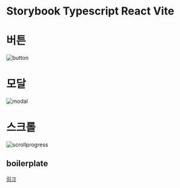 # Storybook Typescript React Vite

# 버튼

![button](https://user-images.githubusercontent.com/77968955/186611869-09741f51-32cc-4a0b-a267-161671fa7f3f.gif)

# 모달

![modal](https://user-images.githubusercontent.com/77968955/187027492-23b3cabd-51bc-4e74-a0ab-f5ed2f8bcb7d.gif)

# 스크롤

![scrollprogress](https://user-images.githubusercontent.com/77968955/186626150-b7170008-50a1-4472-8242-5d0136601ea9.gif)

## boilerplate

[링크](https://github.com/sjyoung428/storybook-playground/tree/689241d0a29a73500902ba75f6c002c5d832abf9)
